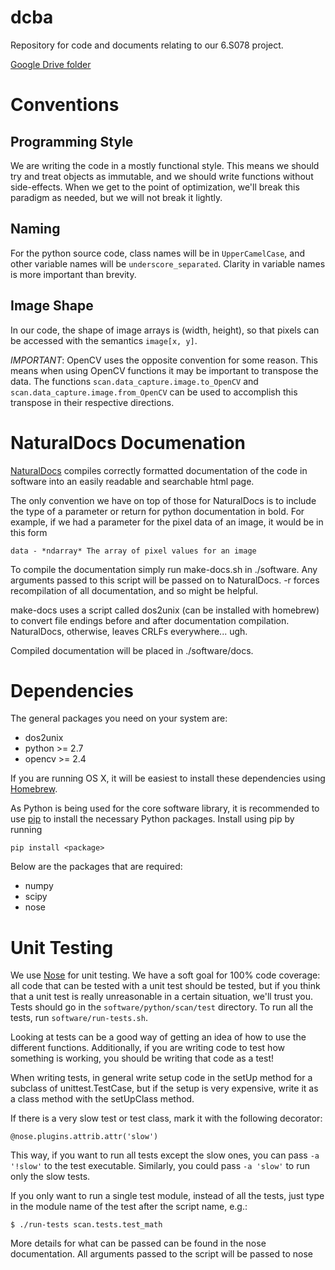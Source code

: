 dcba
=======

Repository for code and documents relating to our 6.S078 project.

[Google Drive folder](https://drive.google.com/#folders/0B_2CD27NNNbxcE1FSFVWV1JNQ0k)

Conventions
============
Programming Style
-----------------
We are writing the code in a mostly functional style. This means we should try
and treat objects as immutable, and we should write functions without
side-effects. When we get to the point of optimization, we'll break this
paradigm as needed, but we will not break it lightly.

Naming
-------
For the python source code, class names will be in `UpperCamelCase`, and
other variable names will be `underscore_separated`.  Clarity in variable names
is more important than brevity.

Image Shape
------------
In our code, the shape of image arrays is (width, height), so that pixels can be
accessed with the semantics `image[x, y]`.  

*IMPORTANT*: OpenCV uses the opposite convention for some reason. This means
 when using OpenCV functions it may be important to transpose the data. The
 functions `scan.data_capture.image.to_OpenCV` and
 `scan.data_capture.image.from_OpenCV` can be used to accomplish this transpose
 in their respective directions.
 
NaturalDocs Documenation 
========================
[NaturalDocs](http://www.naturaldocs.org/) compiles correctly formatted
documentation of the code in software into an easily readable and searchable
html page.

The only convention we have on top of those for NaturalDocs is to include the
type of a parameter or return for python documentation in bold. For example, if
we had a parameter for the pixel data of an image, it would be in this form
```
data - *ndarray* The array of pixel values for an image
```

To compile the documentation simply run make-docs.sh in ./software. Any arguments
passed to this script will be passed on to NaturalDocs. -r forces recompilation
of all documentation, and so might be helpful.

make-docs uses a script called dos2unix (can be installed with homebrew) to
convert file endings before and after documentation compilation. NaturalDocs,
otherwise, leaves CRLFs everywhere... ugh.

Compiled documentation will be placed in ./software/docs.

Dependencies
=============
The general packages you need on your system are:
* dos2unix
* python >= 2.7
* opencv >= 2.4

If you are running OS X, it will be easiest to install these dependencies using [Homebrew](http://mxcl.github.com/homebrew/).

As Python is being used for the core software library, it is recommended to use
[pip](https://pypi.python.org/pypi/pip) to install the necessary Python
packages. Install using pip by running
```
pip install <package>
```
Below are the packages that are required:
* numpy
* scipy
* nose

Unit Testing
============
We use [Nose](https://nose.readthedocs.org/en/latest/) for unit testing.  We
have a soft goal for 100\% code coverage: all code that can be tested with a
unit test should be tested, but if you think that a unit test is really
unreasonable in a certain situation, we'll trust you.  Tests should go in the
`software/python/scan/test` directory. To run all the tests, run `software/run-tests.sh`.

Looking at tests can be a good way of getting an idea of how to use the
different functions.  Additionally, if you are writing code to test how
something is working, you should be writing that code as a test!

When writing tests, in general write setup code in the setUp method for a
subclass of unittest.TestCase, but if the setup is very expensive, write it as a
class method with the setUpClass method.

If there is a very slow test or test class, mark it with the following
decorator:
```
@nose.plugins.attrib.attr('slow')
```
This way, if you want to run all tests except the slow ones, you can pass `-a
'!slow'` to the test executable.  Similarly, you could pass `-a 'slow'` to run
only the slow tests.

If you only want to run a single test module, instead of all the tests, just type in
the module name of the test after the script name, e.g.:
```
$ ./run-tests scan.tests.test_math
```
More details for what can be passed can be found in the nose documentation.  All
arguments passed to the script will be passed to nose
